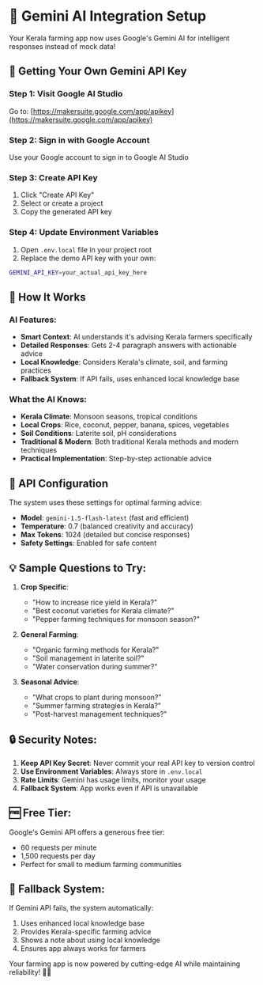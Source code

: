 # 🤖 Gemini AI Integration Setup

Your Kerala farming app now uses Google's Gemini AI for intelligent responses instead of mock data!

## 🔑 Getting Your Own Gemini API Key

### Step 1: Visit Google AI Studio
Go to: [https://makersuite.google.com/app/apikey](https://makersuite.google.com/app/apikey)

### Step 2: Sign in with Google Account
Use your Google account to sign in to Google AI Studio

### Step 3: Create API Key
1. Click "Create API Key"
2. Select or create a project
3. Copy the generated API key

### Step 4: Update Environment Variables
1. Open `.env.local` file in your project root
2. Replace the demo API key with your own:
```bash
GEMINI_API_KEY=your_actual_api_key_here
```

## 🚀 How It Works

### AI Features:
- **Smart Context**: AI understands it's advising Kerala farmers specifically
- **Detailed Responses**: Gets 2-4 paragraph answers with actionable advice
- **Local Knowledge**: Considers Kerala's climate, soil, and farming practices
- **Fallback System**: If API fails, uses enhanced local knowledge base

### What the AI Knows:
- **Kerala Climate**: Monsoon seasons, tropical conditions
- **Local Crops**: Rice, coconut, pepper, banana, spices, vegetables
- **Soil Conditions**: Laterite soil, pH considerations
- **Traditional & Modern**: Both traditional Kerala methods and modern techniques
- **Practical Implementation**: Step-by-step actionable advice

## 🔧 API Configuration

The system uses these settings for optimal farming advice:
- **Model**: `gemini-1.5-flash-latest` (fast and efficient)
- **Temperature**: 0.7 (balanced creativity and accuracy)
- **Max Tokens**: 1024 (detailed but concise responses)
- **Safety Settings**: Enabled for safe content

## 💡 Sample Questions to Try:

1. **Crop Specific**: 
   - "How to increase rice yield in Kerala?"
   - "Best coconut varieties for Kerala climate?"
   - "Pepper farming techniques for monsoon season?"

2. **General Farming**:
   - "Organic farming methods for Kerala?"
   - "Soil management in laterite soil?"
   - "Water conservation during summer?"

3. **Seasonal Advice**:
   - "What crops to plant during monsoon?"
   - "Summer farming strategies in Kerala?"
   - "Post-harvest management techniques?"

## 🔒 Security Notes:

1. **Keep API Key Secret**: Never commit your real API key to version control
2. **Use Environment Variables**: Always store in `.env.local`
3. **Rate Limits**: Gemini has usage limits, monitor your usage
4. **Fallback System**: App works even if API is unavailable

## 🆓 Free Tier:

Google's Gemini API offers a generous free tier:
- 60 requests per minute
- 1,500 requests per day
- Perfect for small to medium farming communities

## 🔄 Fallback System:

If Gemini API fails, the system automatically:
1. Uses enhanced local knowledge base
2. Provides Kerala-specific farming advice
3. Shows a note about using local knowledge
4. Ensures app always works for farmers

Your farming app is now powered by cutting-edge AI while maintaining reliability! 🌾🤖
